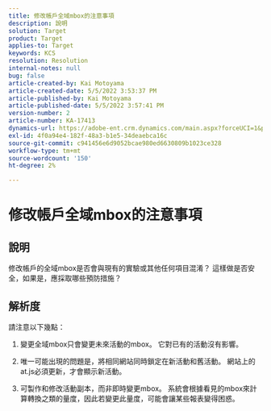 ```yaml
---
title: 修改帳戶全域mbox的注意事項
description: 說明
solution: Target
product: Target
applies-to: Target
keywords: KCS
resolution: Resolution
internal-notes: null
bug: false
article-created-by: Kai Motoyama
article-created-date: 5/5/2022 3:53:37 PM
article-published-by: Kai Motoyama
article-published-date: 5/5/2022 3:57:41 PM
version-number: 2
article-number: KA-17413
dynamics-url: https://adobe-ent.crm.dynamics.com/main.aspx?forceUCI=1&pagetype=entityrecord&etn=knowledgearticle&id=2a81d185-8bcc-ec11-a7b5-6045bd00d995
exl-id: 4f0a94e4-182f-48a3-b1e5-34deaebca16c
source-git-commit: c941456e6d9052bcae980ed6630809b1023ce328
workflow-type: tm+mt
source-wordcount: '150'
ht-degree: 2%

---
```


# 修改帳戶全域mbox的注意事項

## 說明

修改帳戶的全域mbox是否會與現有的實驗或其他任何項目混淆？ 這樣做是否安全，如果是，應採取哪些預防措施？

## 解析度

請注意以下幾點：

1. 變更全域mbox只會變更未來活動的mbox。 它對已有的活動沒有影響。

1. 唯一可能出現的問題是，將相同網站同時鎖定在新活動和舊活動。 網站上的at.js必須更新，才會顯示新活動。

1. 可製作和修改活動副本，而非即時變更mbox。 系統會根據看見的mbox來計算轉換之類的量度，因此若變更此量度，可能會讓某些報表變得困惑。
